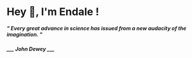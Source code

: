 <h1 title="head"> Hey 👋, I'm Endale !</h1>

**<h5><i>" Every great advance in science has issued from a new audacity of the imagination. "</i></h5>**

*<b>___ John Dewey ___</b>*
